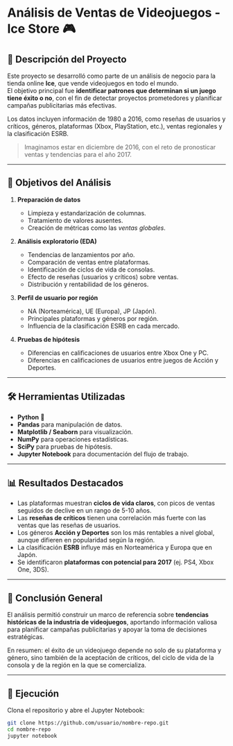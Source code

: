# Análisis de Ventas de Videojuegos - Ice Store 🎮

## 📌 Descripción del Proyecto
Este proyecto se desarrolló como parte de un análisis de negocio para la tienda online **Ice**, que vende videojuegos en todo el mundo.  
El objetivo principal fue **identificar patrones que determinan si un juego tiene éxito o no**, con el fin de detectar proyectos prometedores y planificar campañas publicitarias más efectivas.  

Los datos incluyen información de 1980 a 2016, como reseñas de usuarios y críticos, géneros, plataformas (Xbox, PlayStation, etc.), ventas regionales y la clasificación ESRB.

> Imaginamos estar en diciembre de 2016, con el reto de pronosticar ventas y tendencias para el año 2017.  

---

## 🎯 Objetivos del Análisis
1. **Preparación de datos**  
   - Limpieza y estandarización de columnas.  
   - Tratamiento de valores ausentes.  
   - Creación de métricas como las *ventas globales*.  

2. **Análisis exploratorio (EDA)**  
   - Tendencias de lanzamientos por año.  
   - Comparación de ventas entre plataformas.  
   - Identificación de ciclos de vida de consolas.  
   - Efecto de reseñas (usuarios y críticos) sobre ventas.  
   - Distribución y rentabilidad de los géneros.  

3. **Perfil de usuario por región**  
   - NA (Norteamérica), UE (Europa), JP (Japón).  
   - Principales plataformas y géneros por región.  
   - Influencia de la clasificación ESRB en cada mercado.  

4. **Pruebas de hipótesis**  
   - Diferencias en calificaciones de usuarios entre Xbox One y PC.  
   - Diferencias en calificaciones de usuarios entre juegos de Acción y Deportes.  

---

## 🛠️ Herramientas Utilizadas
- **Python** 🐍  
- **Pandas** para manipulación de datos.  
- **Matplotlib / Seaborn** para visualización.  
- **NumPy** para operaciones estadísticas.  
- **SciPy** para pruebas de hipótesis.  
- **Jupyter Notebook** para documentación del flujo de trabajo.  

---

## 📊 Resultados Destacados
- Las plataformas muestran **ciclos de vida claros**, con picos de ventas seguidos de declive en un rango de 5-10 años.  
- Las **reseñas de críticos** tienen una correlación más fuerte con las ventas que las reseñas de usuarios.  
- Los géneros **Acción y Deportes** son los más rentables a nivel global, aunque difieren en popularidad según la región.  
- La clasificación **ESRB** influye más en Norteamérica y Europa que en Japón.  
- Se identificaron **plataformas con potencial para 2017** (ej. PS4, Xbox One, 3DS).  

---

## 📌 Conclusión General
El análisis permitió construir un marco de referencia sobre **tendencias históricas de la industria de videojuegos**, aportando información valiosa para planificar campañas publicitarias y apoyar la toma de decisiones estratégicas.  

En resumen: el éxito de un videojuego depende no solo de su plataforma y género, sino también de la aceptación de críticos, del ciclo de vida de la consola y de la región en la que se comercializa.  

---

## 🚀 Ejecución
Clona el repositorio y abre el Jupyter Notebook:  

```bash
git clone https://github.com/usuario/nombre-repo.git
cd nombre-repo
jupyter notebook

